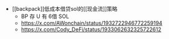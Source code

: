 - [[backpack]]低成本借贷sol的[[现金流]]策略
	- BP 存 U 有 6借 SOL
	- https://x.com/AWonchain/status/1932722946772259194
	- https://x.com/Cody_DeFi/status/1933062632325722612